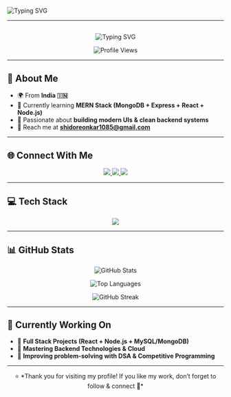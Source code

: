 <!-- Profile Banner -->
<!-- Intro SVG -->
<p align="left">
  <img src="https://readme-typing-svg.demolab.com?font=Pacifico&size=35&pause=1000&color=FF4C4C,FFB84C,4CFFB8&center=false&vCenter=true&width=650&lines=%F0%9F%91%8B%20Hello%2C%20I%27m%20Onkar%20Shidore" alt="Typing SVG" />
</p>

---
##

<!-- Role SVG -->
<!-- Animated Roles SVG (Centered, colorful, with attractive emojis) -->
<p align="center">
  <img src="https://readme-typing-svg.demolab.com?font=Courier+Prime&size=30&pause=800&color=FF6B6B,FFD93D,6BCB77,4D96FF&center=true&vCenter=true&width=700&lines=%F0%9F%92%BB+Frontend+Developer;%F0%9F%8C%90+Full+Stack+Learner;%F0%9F%92%AA+Open+Source+Contributor;%E2%9A%A1%EF%B8%8F+Tech+Enthusiast" alt="Typing SVG" />
</p>


<!-- Profile Views -->
<p align="center">
  <img src="https://komarev.com/ghpvc/?username=onkarshidore1085&label=👀+Profile+Views&color=brightgreen&style=for-the-badge" alt="Profile Views" />
</p>

---

## 🚀 About Me  

- 🌍 From **India 🇮🇳**  
- 🌱 Currently learning **MERN Stack (MongoDB + Express + React + Node.js)**  
- 🎨 Passionate about **building modern UIs & clean backend systems**  
- 📧 Reach me at **shidoreonkar1085@gmail.com**  

---

## 🌐 Connect With Me  

<p align="center">
  <a href="https://twitter.com/onkar_shidore" target="_blank">
    <img src="https://img.shields.io/badge/Twitter-1DA1F2?style=for-the-badge&logo=twitter&logoColor=white" />
  </a>
  <a href="https://linkedin.com/in/onkar-shidore" target="_blank">
    <img src="https://img.shields.io/badge/LinkedIn-0077B5?style=for-the-badge&logo=linkedin&logoColor=white" />
  </a>
  <a href="mailto:shidoreonkar1085@gmail.com">
    <img src="https://img.shields.io/badge/Gmail-D14836?style=for-the-badge&logo=gmail&logoColor=white" />
  </a>
</p>

---

## 💻 Tech Stack  

<p align="center">
  <img src="https://skillicons.dev/icons?i=html,css,javascript,react,nodejs,express,bootstrap,mysql,mongodb,java,c,cpp" />
</p>

---

## 📊 GitHub Stats  

<p align="center">
  <img src="https://github-readme-stats.vercel.app/api?username=onkar-shidore&show_icons=true&theme=radical" alt="GitHub Stats" />
</p>

<p align="center">
  <img src="https://github-readme-stats.vercel.app/api/top-langs?username=onkar-shidore&show_icons=true&locale=en&layout=compact&theme=tokyonight" alt="Top Languages" />
</p>

<p align="center">
  <img src="https://github-readme-streak-stats.herokuapp.com/?user=onkar-shidore&theme=highcontrast" alt="GitHub Streak" />
</p>

---

## 🏁 Currently Working On  

- 🚧 **Full Stack Projects (React + Node.js + MySQL/MongoDB)**  
- 🧠 **Mastering Backend Technologies & Cloud**  
- 🎯 **Improving problem-solving with DSA & Competitive Programming**  

---

<p align="center">
  ⭐ *Thank you for visiting my profile! If you like my work, don’t forget to follow & connect 🤝*  
</p>
